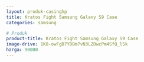```yaml
---
layout: produk-casinghp
title: Kratos Fight Samsung Galaxy S9 Case
categories: samsung

# Produk
product-title: Kratos Fight Samsung Galaxy S9 Case
image-drive: 1K8-owFgD7YDBm7vN3LZDwcPm4SfQ_lSk
harga: 90000
---
```

